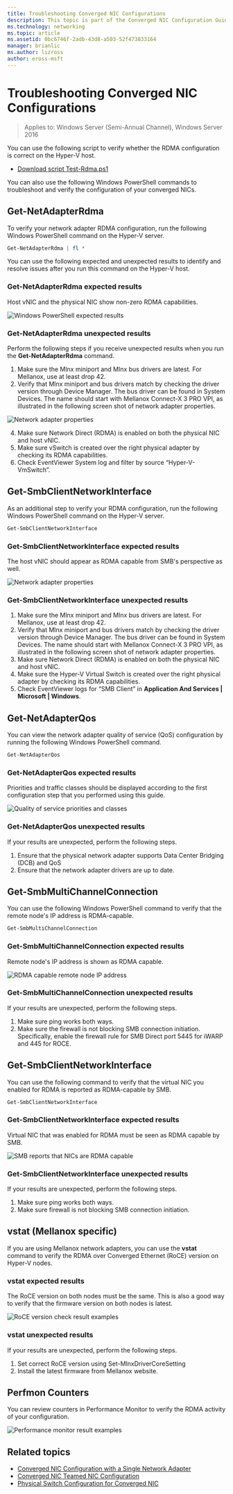 ```yaml
---
title: Troubleshooting Converged NIC Configurations
description: This topic is part of the Converged NIC Configuration Guide for Windows Server 2016.
ms.technology: networking
ms.topic: article
ms.assetid: 0bc6746f-2adb-43d8-a503-52f473833164
manager: brianlic
ms.author: lizross
author: eross-msft
---
```


# Troubleshooting Converged NIC Configurations

>Applies to: Windows Server (Semi-Annual Channel), Windows Server 2016

You can use the following script to verify whether the RDMA configuration is correct on the Hyper-V host.

- [Download script Test-Rdma.ps1](https://github.com/Microsoft/SDN/blob/master/Diagnostics/Test-Rdma.ps1)

You can also use the following Windows PowerShell commands to troubleshoot and verify the configuration of your converged NICs.

## Get-NetAdapterRdma

To verify your network adapter RDMA configuration, run the following Windows PowerShell command on the Hyper-V server.

```powershell
Get-NetAdapterRdma | fl *
```

You can use the following expected and unexpected results to identify and resolve issues after you run this command on the Hyper-V host.

### Get-NetAdapterRdma expected results

Host vNIC and the physical NIC show non-zero RDMA capabilities.

![Windows PowerShell expected results](../../media/Converged-NIC/CNIC-Troubleshooting/cnic-tshoot-01.jpg)

### Get-NetAdapterRdma unexpected results

Perform the following steps if you receive unexpected results when you run the **Get-NetAdapterRdma** command.

1. Make sure the Mlnx miniport and Mlnx bus drivers are latest. For Mellanox, use at least drop 42.
2. Verify that Mlnx miniport and bus drivers match by checking the driver version through Device Manager. The bus driver can be found in System Devices. The name should start with Mellanox Connect-X 3 PRO VPI, as illustrated in the following screen shot of network adapter properties.

![Network adapter properties](../../media/Converged-NIC/CNIC-Troubleshooting/cnic-tshoot-02.jpg)

4. Make sure Network Direct (RDMA) is enabled on both the physical NIC and host vNIC.
5. Make sure vSwitch is created over the right physical adapter by checking its RDMA capabilities.
6. Check EventViewer System log and filter by source “Hyper-V-VmSwitch”.

## Get-SmbClientNetworkInterface

As an additional step to verify your RDMA configuration, run the following Windows PowerShell command on the Hyper-V server.

```powershell
Get-SmbClientNetworkInterface
```

### Get-SmbClientNetworkInterface expected results

The host vNIC should appear as RDMA capable from SMB's perspective as well.

![Network adapter properties](../../media/Converged-NIC/CNIC-Troubleshooting/cnic-tshoot-03.jpg)

### Get-SmbClientNetworkInterface unexpected results

1. Make sure the Mlnx miniport and Mlnx bus drivers are latest. For Mellanox, use at least drop 42.
2. Verify that Mlnx miniport and bus drivers match by checking the driver version through Device Manager. The bus driver can be found in System Devices. The name should start with Mellanox Connect-X 3 PRO VPI, as illustrated in the following screen shot of network adapter properties.
3. Make sure Network Direct (RDMA) is enabled on both the physical NIC and host vNIC.
4. Make sure the Hyper-V Virtual Switch is created over the right physical adapter by checking its RDMA capabilities.
5. Check EventViewer logs for “SMB Client” in **Application And Services | Microsoft | Windows**.

## Get-NetAdapterQos

You can view the network adapter quality of service \(QoS\) configuration by running the following Windows PowerShell command.

```powershell
Get-NetAdapterQos
```

### Get-NetAdapterQos expected results

Priorities and traffic classes should be displayed according to the first configuration step that you performed using this guide.

![Quality of service priorities and classes](../../media/Converged-NIC/CNIC-Troubleshooting/cnic-tshoot-04.jpg)

### Get-NetAdapterQos unexpected results

If your results are unexpected, perform the following steps.

1. Ensure that the physical network adapter supports Data Center Bridging \(DCB\) and QoS
2. Ensure that the network adapter drivers are up to date.

## Get-SmbMultiChannelConnection

You can use the following Windows PowerShell command to verify that the remote node's IP address is RDMA\-capable.

```powershell
Get-SmbMultiChannelConnection
```

### Get-SmbMultiChannelConnection expected results

Remote node's IP address is shown as RDMA capable.

![RDMA capable remote node IP address](../../media/Converged-NIC/CNIC-Troubleshooting/cnic-tshoot-05.jpg)

### Get-SmbMultiChannelConnection unexpected results

If your results are unexpected, perform the following steps.

1. Make sure ping works both ways.
2. Make sure the firewall is not blocking SMB connection initiation. Specifically, enable the firewall rule for SMB Direct port 5445 for iWARP and 445 for ROCE.

## Get-SmbClientNetworkInterface

You can use the following command to verify that the virtual NIC you enabled for RDMA is reported as RDMA\-capable by SMB.

```powershell
Get-SmbClientNetworkInterface
```

### Get-SmbClientNetworkInterface expected results

Virtual NIC that was enabled for RDMA must be seen as RDMA capable by SMB.

![SMB reports that NICs are RDMA capable](../../media/Converged-NIC/CNIC-Troubleshooting/cnic-tshoot-06.jpg)

### Get-SmbClientNetworkInterface unexpected results

If your results are unexpected, perform the following steps.

1. Make sure ping works both ways.
2. Make sure firewall is not blocking SMB connection initiation.

## vstat \(Mellanox specific\)

If you are using Mellanox network adapters, you can use the **vstat** command to verify the RDMA over Converged Ethernet \(RoCE\) version on Hyper-V nodes.

### vstat expected results

The RoCE version on both nodes must be the same. This is also a good way to verify that the firmware version on both nodes is latest.

![RoCE version check result examples](../../media/Converged-NIC/CNIC-Troubleshooting/cnic-tshoot-07.jpg)

### vstat unexpected results

If your results are unexpected, perform the following steps.

1. Set correct RoCE version using Set-MlnxDriverCoreSetting
2. Install the latest firmware from Mellanox website.

## Perfmon Counters

You can review counters in Performance Monitor to verify the RDMA activity of your configuration.

![Performance monitor result examples](../../media/Converged-NIC/CNIC-Troubleshooting/cnic-tshoot-08.jpg)

## Related topics

- [Converged NIC Configuration with a Single Network Adapter](cnic-single.md)
- [Converged NIC Teamed NIC Configuration](cnic-datacenter.md)
- [Physical Switch Configuration for Converged NIC](cnic-app-switch-config.md)
